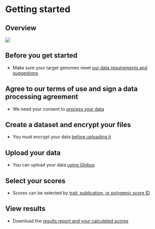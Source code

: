 # Getting started

## Overview

![](/img/overview.png)

## Before you get started

* Make sure your target genomes meet [our data requirements and suggestions](explain/datarequirements)

## Agree to our terms of use and sign a data processing agreement

* We need your consent to [process your data](/dataprocessing)

## Create a dataset and encrypt your files

* You must encrypt your data [before uploading it](/category/encrypt)

## Upload your data

* You can upload your data [using Globus](/category/upload)

## Select your scores

* Scores can be selected by [trait, publication, or polygenic score ID](how-to/scores)

## View results

* Download the [results report and your calculated scores](explain/report)

